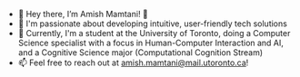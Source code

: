 - 👋 Hey there, I’m Amish Mamtani! 👋
- 👀 I'm passionate about developing intuitive, user-friendly tech solutions
- 🌱 Currently, I'm a student at the University of Toronto, doing a Computer Science specialist with a focus in Human-Computer Interaction and AI, and a Cognitive Science major (Computational Cognition Stream)
- 📫 Feel free to reach out at amish.mamtani@mail.utoronto.ca!

<!---
amishmamtani/amishmamtani is a ✨ special ✨ repository because its `README.md` (this file) appears on your GitHub profile.
You can click the Preview link to take a look at your changes.
--->
